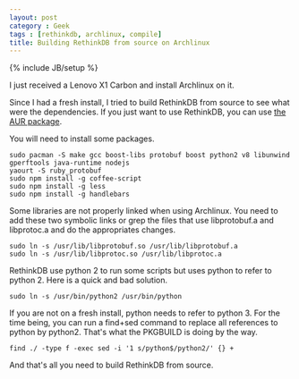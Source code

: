 ```yaml
---
layout: post
category : Geek
tags : [rethinkdb, archlinux, compile]
title: Building RethinkDB from source on Archlinux 
---
```

{% include JB/setup %}

I just received a Lenovo X1 Carbon and install Archlinux on it.

Since I had a fresh install, I tried to build RethinkDB from source to see what were the dependencies. If you just want to use RethinkDB, you can use <a href="https://aur.archlinux.org/packages/rethinkdb/" title="RethinkDB on AUR">the AUR package</a>.

You will need to install some packages.

```
sudo pacman -S make gcc boost-libs protobuf boost python2 v8 libunwind gperftools java-runtime nodejs
yaourt -S ruby_protobuf
sudo npm install -g coffee-script
sudo npm install -g less
sudo npm install -g handlebars
```

Some libraries are not properly linked when using Archlinux. You need to add these two symbolic links or grep the files that use libprotobuf.a and libprotoc.a and do the appropriates changes.

```
sudo ln -s /usr/lib/libprotobuf.so /usr/lib/libprotobuf.a
sudo ln -s /usr/lib/libprotoc.so /usr/lib/libprotoc.a
```

RethinkDB use python 2 to run some scripts but uses python to refer to python 2. Here is a quick and bad solution.

```
sudo ln -s /usr/bin/python2 /usr/bin/python
```

If you are not on a fresh install, python needs to refer to python 3.
For the time being, you can run a find+sed command to replace all references to python by python2. That's what the PKGBUILD is doing by the way.

```
find ./ -type f -exec sed -i '1 s/python$/python2/' {} +
```

And that's all you need to build RethinkDB from source.
